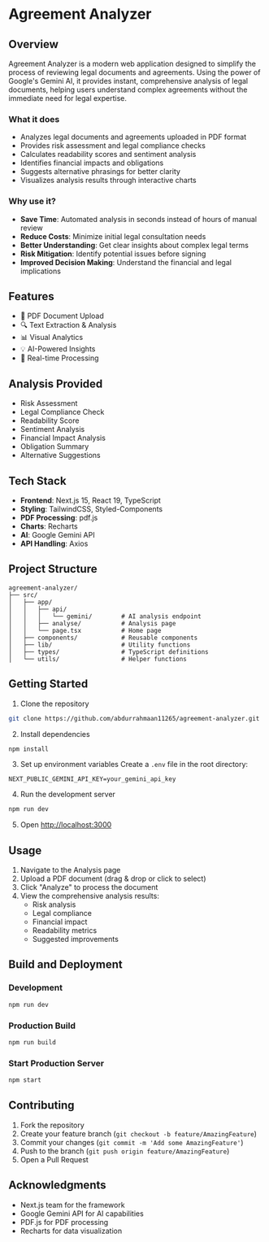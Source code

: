 # Agreement Analyzer

## Overview
Agreement Analyzer is a modern web application designed to simplify the process of reviewing legal documents and agreements. Using the power of Google's Gemini AI, it provides instant, comprehensive analysis of legal documents, helping users understand complex agreements without the immediate need for legal expertise.

### What it does
- Analyzes legal documents and agreements uploaded in PDF format
- Provides risk assessment and legal compliance checks
- Calculates readability scores and sentiment analysis
- Identifies financial impacts and obligations
- Suggests alternative phrasings for better clarity
- Visualizes analysis results through interactive charts

### Why use it?
- **Save Time**: Automated analysis in seconds instead of hours of manual review
- **Reduce Costs**: Minimize initial legal consultation needs
- **Better Understanding**: Get clear insights about complex legal terms
- **Risk Mitigation**: Identify potential issues before signing
- **Improved Decision Making**: Understand the financial and legal implications

## Features

- 📄 PDF Document Upload
- 🔍 Text Extraction & Analysis
- 📊 Visual Analytics
- 💡 AI-Powered Insights
- 🚀 Real-time Processing

## Analysis Provided

- Risk Assessment
- Legal Compliance Check
- Readability Score
- Sentiment Analysis
- Financial Impact Analysis
- Obligation Summary
- Alternative Suggestions

## Tech Stack

- **Frontend**: Next.js 15, React 19, TypeScript
- **Styling**: TailwindCSS, Styled-Components
- **PDF Processing**: pdf.js
- **Charts**: Recharts
- **AI**: Google Gemini API
- **API Handling**: Axios

## Project Structure

```
agreement-analyzer/
├── src/
│   ├── app/
│   │   ├── api/
│   │   │   └── gemini/        # AI analysis endpoint
│   │   ├── analyse/           # Analysis page
│   │   └── page.tsx           # Home page
│   ├── components/            # Reusable components
│   ├── lib/                   # Utility functions
│   ├── types/                 # TypeScript definitions
│   └── utils/                 # Helper functions
```

## Getting Started

1. Clone the repository
```bash
git clone https://github.com/abdurrahmaan11265/agreement-analyzer.git
```

2. Install dependencies
```bash
npm install
```

3. Set up environment variables
Create a `.env` file in the root directory:
```env
NEXT_PUBLIC_GEMINI_API_KEY=your_gemini_api_key
```

4. Run the development server
```bash
npm run dev
```

5. Open [http://localhost:3000](http://localhost:3000)

## Usage

1. Navigate to the Analysis page
2. Upload a PDF document (drag & drop or click to select)
3. Click "Analyze" to process the document
4. View the comprehensive analysis results:
   - Risk analysis
   - Legal compliance
   - Financial impact
   - Readability metrics
   - Suggested improvements

## Build and Deployment

### Development
```bash
npm run dev
```

### Production Build
```bash
npm run build
```

### Start Production Server
```bash
npm start
```

## Contributing

1. Fork the repository
2. Create your feature branch (`git checkout -b feature/AmazingFeature`)
3. Commit your changes (`git commit -m 'Add some AmazingFeature'`)
4. Push to the branch (`git push origin feature/AmazingFeature`)
5. Open a Pull Request

## Acknowledgments

- Next.js team for the framework
- Google Gemini API for AI capabilities
- PDF.js for PDF processing
- Recharts for data visualization
